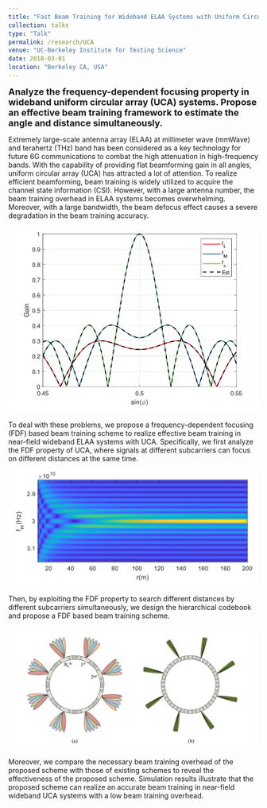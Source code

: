 ```yaml
---
title: "Fast Beam Training for Wideband ELAA Systems with Uniform Circular Array"
collection: talks
type: "Talk"
permalink: /research/UCA
venue: "UC-Berkeley Institute for Testing Science"
date: 2018-03-01
location: "Berkeley CA, USA"
---
```


<font size = 4><b>Analyze the frequency-dependent focusing property in wideband uniform circular array (UCA) systems. Propose an effective beam training framework to estimate the angle and distance simultaneously.</b></font>

<p></p>

Extremely large-scale antenna array (ELAA) at millimeter wave (mmWave) and terahertz (THz) band has been considered as a key technology for future 6G communications to combat the high attenuation in high-frequency bands. With the capability of providing flat beamforming gain in all angles, uniform circular array (UCA) has attracted a lot of attention. To realize efficient beamforming, beam training is widely utilized to acquire the channel state information (CSI). However, with a large antenna number, the beam training overhead in ELAA systems becomes overwhelming. Moreover, with a large bandwidth, the beam defocus effect causes a severe degradation in the beam training accuracy. 

![defocus](../images/UCA-1.png)

To deal with these problems, we propose a frequency-dependent focusing (FDF) based beam training scheme to realize effective beam training in near-field wideband ELAA systems with UCA. Specifically, we first analyze the FDF property of UCA, where signals at different subcarriers can focus on different distances at the same time. 

![FDF](../images/UCA-2.png)

Then, by exploiting the FDF property to search different distances by different subcarriers simultaneously, we design the hierarchical codebook and propose a FDF based beam training scheme. 

![codebook](../images/UCA-3.png)

Moreover, we compare the necessary beam training overhead of the proposed scheme with those of existing schemes to reveal the effectiveness of the proposed scheme. Simulation results illustrate that the proposed scheme can realize an accurate beam training in near-field wideband UCA systems with a low beam training overhead.
